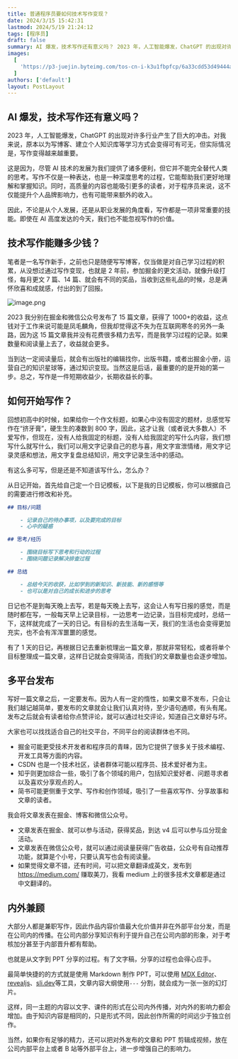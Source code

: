 ```yaml
---
title: 普通程序员要如何技术写作变现？
date: 2024/3/15 15:42:31
lastmod: 2024/5/19 21:24:12
tags: [程序员]
draft: false
summary: AI 爆发，技术写作还有意义吗？ 2023 年，人工智能爆发，ChatGPT 的出现对许多行业产生了巨大的冲击。对我来说，原本以为写博客、建立个人知识库等学习方式会变得可有可无，但实际情况是，写作变得
images:
  [
    'https://p3-juejin.byteimg.com/tos-cn-i-k3u1fbpfcp/6a33cdd53d49444a886c7491ab41c03e~tplv-k3u1fbpfcp-jj-mark:0:0:0:0:q75.image',
  ]
authors: ['default']
layout: PostLayout
---
```


## AI 爆发，技术写作还有意义吗？

2023 年，人工智能爆发，ChatGPT 的出现对许多行业产生了巨大的冲击。对我来说，原本以为写博客、建立个人知识库等学习方式会变得可有可无，但实际情况是，写作变得越来越重要。

这是因为，尽管 AI 技术的发展为我们提供了诸多便利，但它并不能完全替代人类的思考。写作不仅是一种表达，也是一种深度思考的过程，它能帮助我们更好地理解和掌握知识。同时，高质量的内容也能吸引更多的读者，对于程序员来说，这不仅能提升个人品牌影响力，也有可能带来额外的收入。

因此，不论是从个人发展，还是从职业发展的角度看，写作都是一项非常重要的技能。即使在 AI 高度发达的今天，我们也不能忽视写作的价值。

## 技术写作能赚多少钱？

笔者是一名写作新手，之前也只是随便写写博客，仅当做是对自己学习过程的积累，从没想过通过写作变现，也就是 2 年前，参加掘金的更文活动，就像升级打怪，每月更文 7 篇、14 篇、就会有不同的奖品，当收到这些礼品的时候，总是满怀欣喜和成就感，付出的到了回报。

![image.png](https://p3-juejin.byteimg.com/tos-cn-i-k3u1fbpfcp/36ec362ce8a34d94b59a179701dc50a0~tplv-k3u1fbpfcp-jj-mark:0:0:0:0:q75.image)

2023 我分别在掘金和微信公众号发布了 15 篇文章，获得了 1000+的收益，这点钱对于工作来说可能是凤毛麟角，但我却觉得这不失为在互联网寒冬的另外一条路，因为这 15 篇文章我并没有花费很多精力去写，而是我学习过程的记录。如果数量和阅读量上去了，收益就会更多。

当到达一定阅读量后，就会有出版社的编辑找你，出版书籍，或者出掘金小册，运营自己的知识星球等，通过知识变现。当然这是后话，最重要的的是开始的第一步。总之，写作是一件短期收益少，长期收益长的事。

## 如何开始写作？

回想初高中的时候，如果给你一个作文标题，如果心中没有固定的题材，总感觉写作在“挤牙膏”，硬生生的凑数到 800 字，因此，这才让我（或者说大多数人）不爱写作，但现在，没有人给我固定的标题，没有人给我固定的写什么内容，我们想写什么就写什么，我们可以用文字记录自己的悲与喜，用文字宣泄情绪，用文字记录灵感和想法，用文字复盘总结知识，用文字记录生活中的感动。

有这么多可写，但是还是不知道该写什么，怎么办？

从日记开始，首先给自己定一个日记模板，以下是我的日记模板，你可以根据自己的需要进行修改和补充。

```markdown
## 目标/问题

    - 记录自己的待办事项，以及要完成的目标
    - 心中的疑惑

## 思考/经历

    - 围绕目标写下思考和行动的过程
    - 围绕问题记录解决排查过程

## 总结

    - 总结今天的收获，比如学到的新知识、新技能、新的感悟等
    - 也可以是对自己的成长和进步的思考
```

日记也不是到每天晚上去写，若是每天晚上去写，这会让人有写日报的感觉，而是随时都在写，一般每天早上记录目标，一边思考一边记录，当目标完成时，总结一下，这样就完成了一天的日记。有目标的去生活每一天，我们的生活也会变得更加充实，也不会有浑浑噩噩的感觉。

有了 1 天的日记，再根据日记去重新梳理出一篇文章，那就非常轻松，或者将单个目标整理成一篇文章，这样日记就会变得简洁，而我们的文章数量也会逐步增加。

## 多平台发布

写好一篇文章之后，一定要发布。因为人有一定的惰性，如果文章不发布，只会让我们越记越简单，要发布的文章就会让我们认真对待，至少语句通顺，有头有尾。发布之后就会有读者给你点赞评论，就可以通过社交评论，知道自己文章好与坏。

大家也可以找找适合自己的社交平台，不同平台的阅读群体也不同。

- 掘金可能更受技术开发者和程序员的青睐，因为它提供了很多关于技术编程、开发工具等方面的内容。
- CSDN 也是一个技术社区，读者群体可能以程序员、技术爱好者为主。
- 知乎则更加综合一些，吸引了各个领域的用户，包括知识爱好者、问题寻求者以及喜欢分享观点的人。
- 简书可能更侧重于文学、写作和创作领域，吸引了一些喜欢写作、分享故事和文章的读者。

我会将文章发表在掘金、博客和微信公众号。

- 文章发表在掘金、就可以参与活动，获得奖品，到达 v4 后可以参与瓜分现金活动。
- 文章发表在微信公众号，就可以通过阅读量获得广告收益，公众号有自动推荐功能，就算是个小号，只要认真写也会有阅读量。
- 如果觉得文章不错，还有时间，可以把文章翻译成英文，发布到 https://medium.com/ 赚取美刀，我看 medium 上的很多技术文章都是通过中文翻译的。

## 内外兼顾

大部分人都是兼职写作，因此作品内容价值最大化价值并非在外部平台分发，而是在公司内的传播。在公司内部分享知识有利于提升自己在公司内部的形象，对于考核加分甚至于内部晋升都有帮助。

也就是从文字到 PPT 分享的过程。有了文字稿，分享的过程也会得心应手。

最简单快捷的的方式就是使用 Markdown 制作 PPT，可以使用 [MDX Editor](https://editor.runjs.cool/ 'MDX Editor')、[revealjs](https://revealjs.com/markdown/ 'revealjs')、[sli.dev](https://sli.dev/ 'sli.dev')等工具，文章内容大纲使用`---` 分割，就会成为一张一张的幻灯片。

这样，同一主题的内容以文字、课件的形式在公司内外传播，对内外的影响力都会增加。由于知识内容是相同的，只是形式不同，因此创作所需的时间远少于独立创作。

当然，如果你有足够的精力，还可以把对外发布的文章和 PPT 剪辑成视频，放在公司内部平台上或者 B 站等外部平台上，进一步增强自己的影响力。

